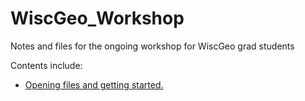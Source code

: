 WiscGeo_Workshop
================

Notes and files for the ongoing workshop for WiscGeo grad students

Contents include:
* [Opening files and getting started.](https://github.com/SimonGoring/WiscGeo_Workshop/blob/master/doc/Day_One.md)